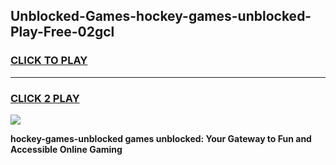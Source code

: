 
## Unblocked-Games-hockey-games-unblocked-Play-Free-02gcl
<h3>
<a href="https://premium76.site?title=hockey-games-unblocked&ref=10A">CLICK TO PLAY</a></h3>
<hr>

<h3>
<a href="https://premium76.site?title=hockey-games-unblocked&ref=10A">CLICK 2 PLAY</a>
  
</h3>

<a href="https://premium76.site?title=hockey-games-unblocked&ref=10A"><img src="https://clearcache.store/games.png"></a>


**hockey-games-unblocked games unblocked: Your Gateway to Fun and Accessible Online Gaming**
